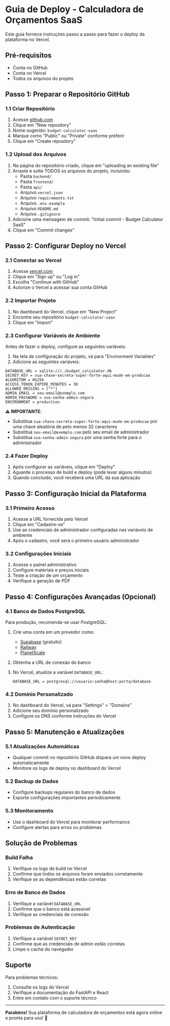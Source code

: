 # Guia de Deploy - Calculadora de Orçamentos SaaS

Este guia fornece instruções passo a passo para fazer o deploy da plataforma no Vercel.

## Pré-requisitos

- Conta no GitHub
- Conta no Vercel
- Todos os arquivos do projeto

## Passo 1: Preparar o Repositório GitHub

### 1.1 Criar Repositório
1. Acesse [github.com](https://github.com)
2. Clique em "New repository"
3. Nome sugerido: `budget-calculator-saas`
4. Marque como "Public" ou "Private" conforme preferir
5. Clique em "Create repository"

### 1.2 Upload dos Arquivos
1. Na página do repositório criado, clique em "uploading an existing file"
2. Arraste e solte TODOS os arquivos do projeto, incluindo:
   - Pasta `backend/`
   - Pasta `frontend/`
   - Pasta `api/`
   - Arquivo `vercel.json`
   - Arquivo `requirements.txt`
   - Arquivo `.env.example`
   - Arquivo `README.md`
   - Arquivo `.gitignore`
3. Adicione uma mensagem de commit: "Initial commit - Budget Calculator SaaS"
4. Clique em "Commit changes"

## Passo 2: Configurar Deploy no Vercel

### 2.1 Conectar ao Vercel
1. Acesse [vercel.com](https://vercel.com)
2. Clique em "Sign up" ou "Log in"
3. Escolha "Continue with GitHub"
4. Autorize o Vercel a acessar sua conta GitHub

### 2.2 Importar Projeto
1. No dashboard do Vercel, clique em "New Project"
2. Encontre seu repositório `budget-calculator-saas`
3. Clique em "Import"

### 2.3 Configurar Variáveis de Ambiente
Antes de fazer o deploy, configure as seguintes variáveis:

1. Na tela de configuração do projeto, vá para "Environment Variables"
2. Adicione as seguintes variáveis:

```
DATABASE_URL = sqlite:///./budget_calculator.db
SECRET_KEY = sua-chave-secreta-super-forte-aqui-mude-em-producao
ALGORITHM = HS256
ACCESS_TOKEN_EXPIRE_MINUTES = 30
ALLOWED_ORIGINS = ["*"]
ADMIN_EMAIL = seu-email@exemplo.com
ADMIN_PASSWORD = sua-senha-admin-segura
ENVIRONMENT = production
```

**⚠️ IMPORTANTE**: 
- Substitua `sua-chave-secreta-super-forte-aqui-mude-em-producao` por uma chave aleatória de pelo menos 32 caracteres
- Substitua `seu-email@exemplo.com` pelo seu email de administrador
- Substitua `sua-senha-admin-segura` por uma senha forte para o administrador

### 2.4 Fazer Deploy
1. Após configurar as variáveis, clique em "Deploy"
2. Aguarde o processo de build e deploy (pode levar alguns minutos)
3. Quando concluído, você receberá uma URL da sua aplicação

## Passo 3: Configuração Inicial da Plataforma

### 3.1 Primeiro Acesso
1. Acesse a URL fornecida pelo Vercel
2. Clique em "Cadastre-se"
3. Use as credenciais de administrador configuradas nas variáveis de ambiente
4. Após o cadastro, você será o primeiro usuário administrador

### 3.2 Configurações Iniciais
1. Acesse o painel administrativo
2. Configure materiais e preços iniciais
3. Teste a criação de um orçamento
4. Verifique a geração de PDF

## Passo 4: Configurações Avançadas (Opcional)

### 4.1 Banco de Dados PostgreSQL
Para produção, recomenda-se usar PostgreSQL:

1. Crie uma conta em um provedor como:
   - [Supabase](https://supabase.com) (gratuito)
   - [Railway](https://railway.app)
   - [PlanetScale](https://planetscale.com)

2. Obtenha a URL de conexão do banco

3. No Vercel, atualize a variável `DATABASE_URL`:
   ```
   DATABASE_URL = postgresql://usuario:senha@host:porta/database
   ```

### 4.2 Domínio Personalizado
1. No dashboard do Vercel, vá para "Settings" > "Domains"
2. Adicione seu domínio personalizado
3. Configure os DNS conforme instruções do Vercel

## Passo 5: Manutenção e Atualizações

### 5.1 Atualizações Automáticas
- Qualquer commit no repositório GitHub dispara um novo deploy automaticamente
- Monitore os logs de deploy no dashboard do Vercel

### 5.2 Backup de Dados
- Configure backups regulares do banco de dados
- Exporte configurações importantes periodicamente

### 5.3 Monitoramento
- Use o dashboard do Vercel para monitorar performance
- Configure alertas para erros ou problemas

## Solução de Problemas

### Build Falha
1. Verifique os logs de build no Vercel
2. Confirme que todos os arquivos foram enviados corretamente
3. Verifique se as dependências estão corretas

### Erro de Banco de Dados
1. Verifique a variável `DATABASE_URL`
2. Confirme que o banco está acessível
3. Verifique as credenciais de conexão

### Problemas de Autenticação
1. Verifique a variável `SECRET_KEY`
2. Confirme que as credenciais de admin estão corretas
3. Limpe o cache do navegador

## Suporte

Para problemas técnicos:
1. Consulte os logs do Vercel
2. Verifique a documentação do FastAPI e React
3. Entre em contato com o suporte técnico

---

**Parabéns!** Sua plataforma de calculadora de orçamentos está agora online e pronta para uso! 🎉


